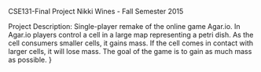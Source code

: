 CSE131-Final Project Nikki Wines - Fall Semester 2015

Project Description:
Single-player remake of the online game Agar.io. In Agar.io players control a cell in a large map representing a petri dish. As the cell consumers smaller cells, it gains mass. If the cell comes in contact with larger cells, it will lose mass. The goal of the game is to gain as much mass as possible. }
